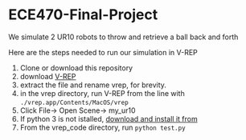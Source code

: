 # ECE470-Final-Project
We simulate 2 UR10 robots to throw and retrieve a ball back and forth

Here are the steps needed to run our simulation in V-REP
1. Clone or download this repository
1. download [V-REP](http://coppeliarobotics.com/files/V-REP_PRO_EDU_V3_4_0_Mac.zip)
2. extract the file and rename vrep, for brevity.
3. in the vrep directory, run V-REP from the line with `./vrep.app/Contents/MacOS/vrep`
4. Click File-> Open Scene-> my_ur10
5. If python 3 is not istalled, [download and install it from](https://www.anaconda.com)
5. From the vrep_code directory, run `python test.py`
